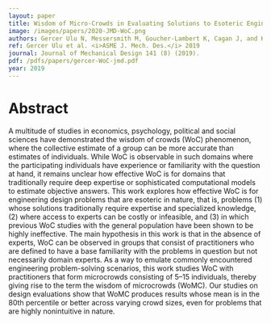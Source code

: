 ```yaml
---
layout: paper
title: Wisdom of Micro-Crowds in Evaluating Solutions to Esoteric Engineering Problems
image: /images/papers/2020-JMD-WoC.png
authors: Gercer Ulu N, Messersmith M, Goucher-Lambert K, Cagan J, and Kara LB.
ref: Gercer Ulu et al. <i>ASME J. Mech. Des.</i> 2019
journal: Journal of Mechanical Design 141 (8) (2019).
pdf: /pdfs/papers/gercer-WoC-jmd.pdf
year: 2019
---
```


# Abstract

A multitude of studies in economics, psychology, political and social sciences have demonstrated the wisdom of crowds (WoC) phenomenon, where the collective estimate of a group can be more accurate than estimates of individuals. While WoC is observable in such domains where the participating individuals have experience or familiarity with the question at hand, it remains unclear how effective WoC is for domains that traditionally require deep expertise or sophisticated computational models to estimate objective answers. This work explores how effective WoC is for engineering design problems that are esoteric in nature, that is, problems (1) whose solutions traditionally require expertise and specialized knowledge, (2) where access to experts can be costly or infeasible, and (3) in which previous WoC studies with the general population have been shown to be highly ineffective. The main hypothesis in this work is that in the absence of experts, WoC can be observed in groups that consist of practitioners who are defined to have a base familiarity with the problems in question but not necessarily domain experts. As a way to emulate commonly encountered engineering problem-solving scenarios, this work studies WoC with practitioners that form microcrowds consisting of 5–15 individuals, thereby giving rise to the term the wisdom of microcrowds (WoMC). Our studies on design evaluations show that WoMC produces results whose mean is in the 80th percentile or better across varying crowd sizes, even for problems that are highly nonintuitive in nature.
